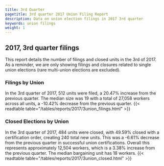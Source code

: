 ```yaml
---
title: 3rd Quarter 
pagetitle: 3rd quarter 2017 Union Filing Report
description: Data on union election filings in 2017 3rd quarter 
keywords: union filings
weight: 1
---
```


## 2017, 3rd quarter filings

This report details the number of filings and closed units in the 3rd of 2017. As a reminder, we are only showing filings and closures related to single union elections (rare multi-union elections are excluded).

### Filings by Union
In the 3rd quarter of 2017, 512 units were filed, a 20.47% increase from the previous quarter. The median size was 19 with a total of 27,058 workers across all units, a -10.42% decrease from the previous quarter.
{{< readtable table="/tables/reports/2017/3union_filings.html" >}}

### Closed Elections by Union
In the 3rd quarter of 2017, 484 units were closed, with 49.59% closed with a certification order, creating 240 total new units. This was a -6.61% decrease from the previous quarter in successful union certifications. Overall this represents approximately 12,504 workers, which is a 3.38% increase from the previous quarter. The median bargaining unit has 18 workers.
{{< readtable table="/tables/reports/2017/3union_closed.html" >}}
